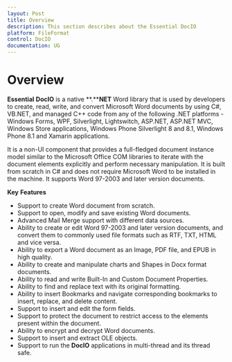 ```yaml
---
layout: Post
title: Overview
description: This section describes about the Essential DocIO
platform: FileFormat
control: DocIO
documentation: UG
---
```

# Overview

**Essential** **DocIO** is a native **.****NET** Word library that is used by developers to create, read, write, and convert Microsoft Word documents by using C#, VB.NET, and managed C++ code from any of the following .NET platforms - Windows Forms, WPF, Silverlight, Lightswitch, ASP.NET, ASP.NET MVC, Windows Store applications, Windows Phone Silverlight 8 and 8.1, Windows Phone 8.1 and Xamarin applications. 

It is a non-UI component that provides a full-fledged document instance model similar to the Microsoft Office COM libraries to iterate with the document elements explicitly and perform necessary manipulation. It is built from scratch in C# and does not require Microsoft Word to be installed in the machine. It supports Word 97-2003 and later version documents.

**Key** **Features**

* Support to create Word document from scratch.
* Support to open, modify and save existing Word documents.
* Advanced Mail Merge support with different data sources.
* Ability to create or edit Word 97-2003 and later version documents, and convert them to commonly used file formats such as RTF, TXT, HTML and vice versa.
* Ability to export a Word document as an Image, PDF file, and EPUB in high quality.
* Ability to create and manipulate charts and Shapes in Docx format documents.
* Ability to read and write Built-In and Custom Document Properties.
* Ability to find and replace text with its original formatting.
* Ability to insert Bookmarks and navigate corresponding bookmarks to insert, replace, and delete content.
* Support to insert and edit the form fields.
* Support to protect the document to restrict access to the elements present within the document.
* Ability to encrypt and decrypt Word documents.
* Support to insert and extract OLE objects.
* Support to run the **DocIO** applications in multi-thread and its thread safe.

